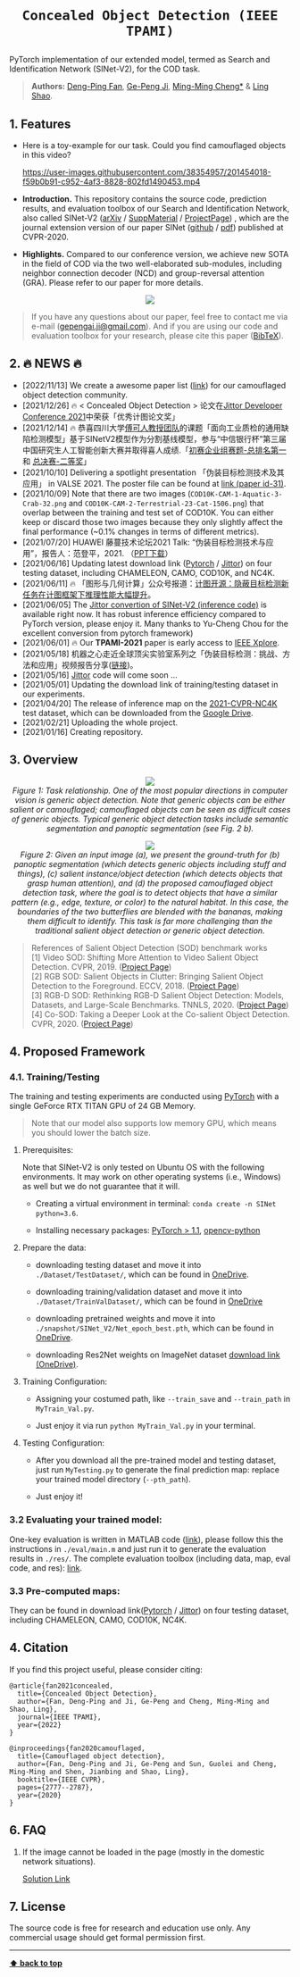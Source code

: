 # <p align=center>`Concealed Object Detection (IEEE TPAMI)`</p>

PyTorch implementation of our extended model, termed as Search and Identification Network (SINet-V2), for the COD task.

> **Authors:** 
> [Deng-Ping Fan](https://dengpingfan.github.io/), 
> [Ge-Peng Ji](https://github.com/GewelsJI), 
> [Ming-Ming Cheng*](https://mmcheng.net/) &
> [Ling Shao](http://www.inceptioniai.org/).


## 1. Features


- Here is a toy-example for our task. Could you find camouflaged objects in this video?

    https://user-images.githubusercontent.com/38354957/201454018-f59b0b91-c952-4af3-8828-802fd1490453.mp4

- **Introduction.** This repository contains the source code, prediction results, and evaluation toolbox of our Search and Identification Network, also called SINet-V2 ([arXiv](http://dpfan.net/wp-content/uploads/ConcealedOD_paper.pdf) / [SuppMaterial](http://dpfan.net/wp-content/uploads/ConcealedOD_supp.pdf) / [ProjectPage](http://dpfan.net/Camouflage/))
, which are the journal extension version of our paper SINet ([github](https://github.com/DengPingFan/SINet) /
[pdf](https://openaccess.thecvf.com/content_CVPR_2020/papers/Fan_Camouflaged_Object_Detection_CVPR_2020_paper.pdf)) published at CVPR-2020.

- **Highlights.** Compared to our conference version, we achieve new SOTA in the field of COD via the two 
well-elaborated sub-modules, including neighbor connection decoder (NCD) and group-reversal attention (GRA). 
Please refer to our paper for more details.


<p align="center">
    <img src="./imgs/SINet-V2-Award.png"/> <br />
</p>


> If you have any questions about our paper, feel free to contact me via e-mail (gepengai.ji@gmail.com). 
> And if you are using our code and evaluation toolbox for your research, please cite this paper ([BibTeX](#4-citation)).


## 2. :fire: NEWS :fire:

- [2022/11/13] We create a awesome paper list ([link](https://github.com/GewelsJI/SINet-V2/blob/main/AWESOME_COD_LIST.md)) for our camouflaged object detection community. 
- [2021/12/26] :fire: < Concealed Object Detection > 论文在[Jittor Developer Conference 2021](https://cg.cs.tsinghua.edu.cn/jittor/news/2021-12-27-15-27-00-00-jdc1/)中荣获「优秀计图论文奖」
- [2021/12/14] :fire: 恭喜四川大学[傅可人教授团队](http://www.kerenfu.top/)的课题「面向工业质检的通用缺陷检测模型」基于SINetV2模型作为分割基线模型，参与“中信银行杯”第三届中国研究生人工智能创新大赛并取得喜人成绩.「[初赛企业组赛题-总排名第一](https://cpipc.acge.org.cn//cw/detail/2c9088a5696cbf370169a3f8101510bd/2c9080147c35e5a8017c5e7e939c43d6) 和 [总决赛-二等奖](https://cpipc.acge.org.cn//cw/detail/2c9088a5696cbf370169a3f8101510bd/2c90800c7da2aae7017db76b3abf07c6)」
- [2021/10/10] Delivering a spotlight presentation 「伪装目标检测技术及其应用」 in VALSE 2021. The poster file can be found at [link (paper id-31)](http://valser.org/2021/#/poster).
- [2021/10/09] Note that there are two images (`COD10K-CAM-1-Aquatic-3-Crab-32.png` and `COD10K-CAM-2-Terrestrial-23-Cat-1506.png`) that overlap between the training and test set of COD10K. You can either keep or discard those two images because they only slightly affect the final performance (~0.1% changes in terms of different metrics).
- [2021/07/20] HUAWEI 藤蔓技术论坛2021 Talk: “伪装目标检测技术与应用”，报告人：范登平，2021. （[PPT下载](http://dpfan.net/wp-content/uploads/IIAI-%E4%BC%AA%E8%A3%85%E7%9B%AE%E6%A0%87%E6%A3%80%E6%B5%8B%E6%8A%80%E6%9C%AF%E4%B8%8E%E5%BA%94%E7%94%A8-V6.pptx)）
- [2021/06/16] Updating latest download link ([Pytorch](https://drive.google.com/file/d/1I3vKdcjafkTb2U2pOke07khurXxqLpzR/view?usp=sharing) / [Jittor](https://drive.google.com/file/d/13DeX-IMFE6u0TnNG5blUvHzo5o21cVpc/view?usp=sharing)) on four testing dataset, including CHAMELEON, CAMO, COD10K, and NC4K.
- [2021/06/11] :fire: 「图形与几何计算」公众号报道：[计图开源：隐蔽目标检测新任务在计图框架下推理性能大幅提升](https://cg.cs.tsinghua.edu.cn/jittor/news/2021-06-11-00-00-cod/)。 
- [2021/06/05] The [Jittor convertion of SINet-V2 (inference code)](https://github.com/GewelsJI/SINet-V2/tree/main/jittor) is available right now.
  It has robust inference efficiency compared to PyTorch version, please enjoy it. 
  Many thanks to Yu-Cheng Chou for the excellent conversion from pytorch framework)
- [2021/06/01] :fire: Our **TPAMI-2021** paper is early access to [IEEE Xplore](https://ieeexplore.ieee.org/document/9444794).
- [2021/05/18] 机器之心走近全球顶尖实验室系列之「伪装目标检测：挑战、方法和应用」视频报告分享([链接](https://app6ca5octe2206.pc.xiaoe-tech.com/detail/v_60a36389e4b0adb2d8652c35/3))。
- [2021/05/16] [Jittor](https://cg.cs.tsinghua.edu.cn/jittor/) code will come soon ...
- [2021/05/01] Updating the download link of training/testing dataset in our experiments.
- [2021/04/20] The release of inference map on the [2021-CVPR-NC4K](https://github.com/JingZhang617/COD-Rank-Localize-and-Segment) test dataset, which can be downloaded from the [Google Drive](https://drive.google.com/file/d/1ux2-eDSaAu0EcEV-s04s5u-H27W5siFx/view?usp=sharing).
- [2021/02/21] Uploading the whole project.
- [2021/01/16] Creating repository.


## 3. Overview

<p align="center">
    <img src="./imgs/TaskRelationship.png"/> <br />
    <em> 
    Figure 1: Task relationship. One of the most popular directions in computer vision is generic object detection. 
    Note that generic objects can be either salient or camouflaged; camouflaged objects can be seen as difficult cases of 
    generic objects. Typical generic object detection tasks include semantic segmentation and panoptic 
    segmentation (see Fig. 2 b).
    </em>
</p>

<p align="center">
    <img src="./imgs/CamouflagedTask.png"/> <br />
    <em> 
    Figure 2: Given an input image (a), we present the ground-truth for (b) panoptic segmentation 
    (which detects generic objects including stuff and things), (c) salient instance/object detection 
    (which detects objects that grasp human attention), and (d) the proposed camouflaged object detection task, 
    where the goal is to detect objects that have a similar pattern (e.g., edge, texture, or color) to the natural habitat. 
    In this case, the boundaries of the two butterflies are blended with the bananas, making them difficult to identify. 
    This task is far more challenging than the traditional salient object detection or generic object detection.
    </em>
</p>

> References of Salient Object Detection (SOD) benchmark works<br>
> [1] Video SOD: Shifting More Attention to Video Salient Object Detection. CVPR, 2019. ([Project Page](http://dpfan.net/davsod/))<br>
> [2] RGB SOD: Salient Objects in Clutter: Bringing Salient Object Detection to the Foreground. ECCV, 2018. ([Project Page](https://dpfan.net/socbenchmark/))<br>
> [3] RGB-D SOD: Rethinking RGB-D Salient Object Detection: Models, Datasets, and Large-Scale Benchmarks. TNNLS, 2020. ([Project Page](http://dpfan.net/d3netbenchmark/))<br>
> [4] Co-SOD: Taking a Deeper Look at the Co-salient Object Detection. CVPR, 2020. ([Project Page](http://dpfan.net/CoSOD3K/))


## 4. Proposed Framework

### 4.1. Training/Testing

The training and testing experiments are conducted using [PyTorch](https://github.com/pytorch/pytorch) with 
a single GeForce RTX TITAN GPU of 24 GB Memory.

> Note that our model also supports low memory GPU, which means you should lower the batch size.

1. Prerequisites:
   
    Note that SINet-V2 is only tested on Ubuntu OS with the following environments. 
    It may work on other operating systems (i.e., Windows) as well but we do not guarantee that it will.
    
    + Creating a virtual environment in terminal: `conda create -n SINet python=3.6`.
    
    + Installing necessary packages: [PyTorch > 1.1](https://pytorch.org/), [opencv-python](https://pypi.org/project/opencv-python/)

1. Prepare the data:

    + downloading testing dataset and move it into `./Dataset/TestDataset/`, 
    which can be found in [OneDrive](https://anu365-my.sharepoint.com/:u:/g/personal/u7248002_anu_edu_au/EVI0Bjs7k_VIvz4HmSVV9egBo48vjwX7pvx7deXBtooBYg?e=FjGqZZ).

    + downloading training/validation dataset and move it into `./Dataset/TrainValDataset/`, 
    which can be found in [OneDrive](https://anu365-my.sharepoint.com/:u:/g/personal/u7248002_anu_edu_au/EQ75AD2A5ClIgqNv6yvstSwBQ1jJNC6DNbk8HISuxPV9QA?e=UhHKSD)
    
    + downloading pretrained weights and move it into `./snapshot/SINet_V2/Net_epoch_best.pth`, 
    which can be found in [OneDrive](https://anu365-my.sharepoint.com/:u:/g/personal/u7248002_anu_edu_au/EVU4T03bwF9ApK7-ilMFe5oB4ymicZv6NLw3Qf9t5psujA?e=A3b7tf).
    
    + downloading Res2Net weights on ImageNet dataset [download link (OneDrive)](https://anu365-my.sharepoint.com/:u:/g/personal/u7248002_anu_edu_au/ETPXmFGOAstDluY2UPI5BKMBeM3RYTEUiA9DhKT8D-kfeA?e=NJP4Gc).
   
1. Training Configuration:

    + Assigning your costumed path, like `--train_save` and `--train_path` in `MyTrain_Val.py`.
    
    + Just enjoy it via run `python MyTrain_Val.py` in your terminal.

1. Testing Configuration:

    + After you download all the pre-trained model and testing dataset, just run `MyTesting.py` to generate the final prediction map: 
    replace your trained model directory (`--pth_path`).
    
    + Just enjoy it!

### 3.2 Evaluating your trained model:

One-key evaluation is written in MATLAB code ([link](https://drive.google.com/file/d/1_h4_CjD5GKEf7B1MRuzye97H0MXf2GE9/view?usp=sharing)), 
please follow this the instructions in `./eval/main.m` and just run it to generate the evaluation results in `./res/`.
The complete evaluation toolbox (including data, map, eval code, and res): [link](https://drive.google.com/file/d/1qga1UJlIQdHNlt_F9TdN4lmmOH4gN7l2/view?usp=sharing). 

### 3.3 Pre-computed maps: 
They can be found in download link([Pytorch](https://drive.google.com/file/d/1I3vKdcjafkTb2U2pOke07khurXxqLpzR/view?usp=sharing) / [Jittor](https://drive.google.com/file/d/13DeX-IMFE6u0TnNG5blUvHzo5o21cVpc/view?usp=sharing)) on four testing dataset, including CHAMELEON, CAMO, COD10K, NC4K.


## 4. Citation

If you find this project useful, please consider citing:

    @article{fan2021concealed,
      title={Concealed Object Detection},
      author={Fan, Deng-Ping and Ji, Ge-Peng and Cheng, Ming-Ming and Shao, Ling},
      journal={IEEE TPAMI},
      year={2022}
    }
    
    @inproceedings{fan2020camouflaged,
      title={Camouflaged object detection},
      author={Fan, Deng-Ping and Ji, Ge-Peng and Sun, Guolei and Cheng, Ming-Ming and Shen, Jianbing and Shao, Ling},
      booktitle={IEEE CVPR},
      pages={2777--2787},
      year={2020}
    }

## 6. FAQ

1. If the image cannot be loaded in the page (mostly in the domestic network situations).

    [Solution Link](https://blog.csdn.net/weixin_42128813/article/details/102915578)
    
    
## 7. License

The source code is free for research and education use only. Any commercial usage should get formal permission first.

---

**[⬆ back to top](#0-preface)**
